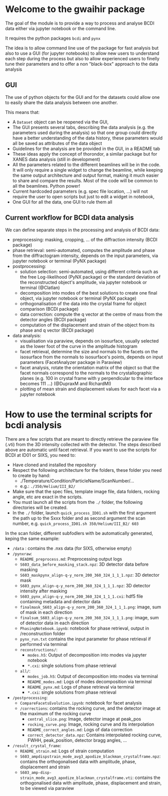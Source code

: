 # Welcome to the gwaihir package

The goal of the module is to provide a way to process and analyse BCDI data either via jupyter notebook or the command line.

It requires the python packages `bcdi` and `pynx`

The idea is to allow command line use of the package for fast analysis but also to use a GUI (for jupyter notebooks) to allow new users to understand each step during the process but also to allow experienced users to finelly tune their parameters and to offer a non "black-box" approach to the data analysis

## GUI
The use of python objects for the GUI and for the datasets could allow one to easily share the data analysis between one another.

This means that:
* A `Dataset` object can be reopened via the GUI, 
* The GUI presents several tabs, describing the data analysis (e.g. the parameters used during the analysis) so that one group could directly have a better understanding of the data history, these parameters would all be saved as attributes of the data object
* Guidelines for the analysis are be provided in the GUI, in a README tab
* These ideas apply the concept of thorondor, a similar package but for XANES data analysis (still in development)
* All the parameters related to the different beamlines will be in the code. It will only require a single widget to change the beamline, while keeping the same output architecture and output format, making it much easier to share and compare the results. Most of the code will be common to all the beamlines. Python power!
* Current hardcoded parameters (e.g. spec file location, ...) will not require the user to open scripts but just to edit a widget in notebook,
* One GUI for all the data, one GUI to rule them all


## Current workflow for BCDI data analysis 

We can define separate steps in the processing and analysis of BCDI data:
* preprocessing: masking, cropping, ... of the diffraction intensity  (BCDI package)
* phase retrieval: semi-automated, computes the amplitude and phase from the diffractogram intensity, depends on the input parameters, via jupyter notebook or terminal (PyNX package)
* postprocessing:
	* solution selection: semi-automated, using different criteria such as the free Log-likelihood (PyNX package) or the standard deviation of the reconstructed object's amplitude, via jupyter notebook or terminal (@Clatlan)
	* decomposition into modes of the best solutions to create one final object, via jupyter notebook or terminal (PyNX package)
	* orthogonalisation of the data into the crystal frame for object comparison (BCDI package)
	* data correction: compute the q vector at the centre of mass from the detector angles (BCDI package)
	* computation of the displacement and strain of the object from its phase and q vector (BCDI package)
* data analysis: 
	* visualisation via paraview, depends on isosurface, usually selected as the lower foot of the curve in the amplitude histogram 
	* facet retrieval, determine the size and normals to the facets on the isosurface from the normals to isosurface's points, depends on input parameters (FacetAnalyzer package in Paraview)
	* facet analysis, rotate the orientation matrix of the object so that the facet normals correspond to the normals to the crystallographic planes (e.g. 100 in crystal frame with y perpendicular to the interface becomes 111 ...) (@DupraxM and RichardMI)
	* plotting of mean strain and displacement values for each facet via a jupyter notebook


# How to use the terminal scripts for bcdi analysis

There are a few scripts that are meant to directly retrieve the paraview file (.vti) from the 3D intensity collected with the detector. The steps described above are automatic until facet retrieval.
If you want to use the scripts for BCDI at ID01 or SIXS, you need to:
* Have cloned and installed the repository
* Respect the following architecture for the folders, these folder you need to create by hand:
	* ./Temperature/Condition/ParticleName/ScanNumber/...
	* e.g.: `./350/Helium/III_B2/`
* Make sure that the spec files, template image file, data folders, rocking angle, etc are exact in the scripts.
* You must launch all the scripts from the `./` folder, the following directories will be created.
* In the `./` folder, launch `quick_process_ID01.sh` with the first argument the path up to the Sxxx folder and as second argument the scan number, e.g. `quick_process_ID01.sh 350/Helium/III_B2/ 603`

In the scan folder, different subfodlers with be automatically generated, keping the same example:
* `/data` : contains the .nxs data (for SIXS, otherwise empty)
* `/pynxraw`:
    * `README_preprocess.md`: Preprocessing output logs    
    * `S603_data_before_masking_stack.npz`: 3D detector data before masking
    * `S603_maskpynx_align-q-y_norm_200_360_324_1_1_1.npz`: 3D detector mask
  	* `S603_pynx_align-q-y_norm_200_360_324_1_1_1.npz`: 3D detector intensity after masking
  	* `S603_pynx_align-q-y_norm_200_360_324_1_1_1.cxi`: hdf5 file containing metadata and detector data
  	* `finalmask_S603_align-q-y_norm_200_360_324_1_1_1.png`: image, sum of mask in each direction
  	* `finalsum_S603_align-q-y_norm_200_360_324_1_1_1.png`: image, sum of detector data in each direction
  	* `PhasingNotebook.ipynb`: notebook for phase retrieval, output in /reconstruction folder
  	* `pynx_run.txt` contains the input parameter for phase retrieval if performed via terminal
  	* `reconstructions/`:
  	    *  `modes.h5`: Output of decomposition into modes via jupyter notebook
  	    *  `*.cxi`: single solutions from phase retrieval
  	* `all/`: 
  	    *  `modes_job.h5`: Output of decomposition into modes via terminal
  	    *  `README_modes.md`: Logs of modes decomposition via terminal
  	    *  `README_pynx.md`: Logs of phase retrieval via terminal
  	    *  `*.cxi`: single solutions from phase retrieval
* `/postprocessing`:
    * `CompareFacetsEvolution.ipynb`: notebook for facet analysis
    * `/corrections`: contains the rocking curve, and the detector image at the maximum of the rocking curve
        * `central_slice.png`: Image, detector image at peak_pos
        * `rocking_curve.png`: Image, rocking curve and its interpolation
        * `README_correct_angles.md`:  Logs of data correction 
        * `correct_detector_data.npz`: Contains interpolated rocking curve, FWHH, peak_position, detector bragg angles, ... 
* `/result_crystal_frame`: 
    * `README_strain.md`: Logs of strain computation
    * `S603_ampdispstrain_mode_avg3_apodize_blackman_crystalframe.npz`: contains the orthogonalised data with amplitude, phase, displacement and strain
    * `S603_amp-disp-strain_mode_avg3_apodize_blackman_crystalframe.vti`: contains the orthogonalised data with amplitude, phase, displacement and strain, to be viewed via paraview